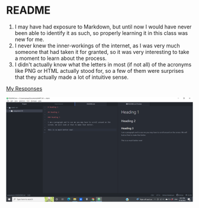 # README

1. I may have had exposure to Markdown, but until now I would have never been able to identify it as such, so properly learning it in this class was new for me.
2. I never knew the inner-workings of the internet, as I was very much someone that had taken it for granted, so it was very interesting to take a moment to learn about the process.
3. I didn't actually know what the letters in most (if not all) of the acronyms like PNG or HTML actually stood for, so a few of them were surprises that they actually made a lot of intuitive sense.

[My Responses](./responses.txt)

![Screenshot](./images/screenshot.png)
